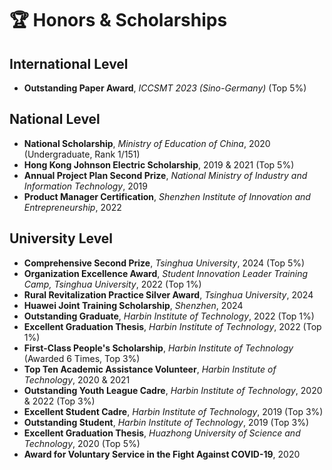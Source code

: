 # 🏆 Honors & Scholarships

## International Level
* **Outstanding Paper Award**, *ICCSMT 2023 (Sino-Germany)* (Top 5%)

## National Level
* **National Scholarship**, *Ministry of Education of China*, 2020 (Undergraduate, Rank 1/151)
* **Hong Kong Johnson Electric Scholarship**, 2019 & 2021 (Top 5%)
* **Annual Project Plan Second Prize**, *National Ministry of Industry and Information Technology*, 2019
* **Product Manager Certification**, *Shenzhen Institute of Innovation and Entrepreneurship*, 2022

## University Level
* **Comprehensive Second Prize**, *Tsinghua University*, 2024 (Top 5%)
* **Organization Excellence Award**, *Student Innovation Leader Training Camp, Tsinghua University*, 2022 (Top 1%)
* **Rural Revitalization Practice Silver Award**, *Tsinghua University*, 2024
* **Huawei Joint Training Scholarship**, *Shenzhen*, 2024
* **Outstanding Graduate**, *Harbin Institute of Technology*, 2022 (Top 1%)
* **Excellent Graduation Thesis**, *Harbin Institute of Technology*, 2022 (Top 1%)
* **First-Class People's Scholarship**, *Harbin Institute of Technology* (Awarded 6 Times, Top 3%)
* **Top Ten Academic Assistance Volunteer**, *Harbin Institute of Technology*, 2020 & 2021
* **Outstanding Youth League Cadre**, *Harbin Institute of Technology*, 2020 & 2022 (Top 3%)
* **Excellent Student Cadre**, *Harbin Institute of Technology*, 2019 (Top 3%)
* **Outstanding Student**, *Harbin Institute of Technology*, 2019 (Top 3%)
* **Excellent Graduation Thesis**, *Huazhong University of Science and Technology*, 2020 (Top 5%)
* **Award for Voluntary Service in the Fight Against COVID-19**, 2020
